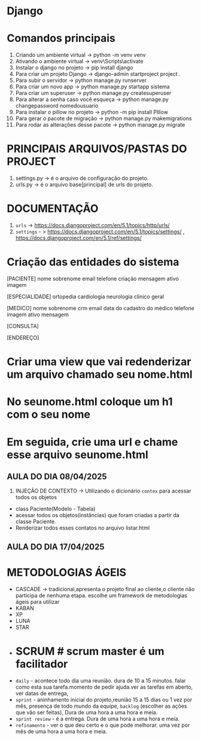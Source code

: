 # Django

# Comandos principais

1. Criando um ambiente virtual -> python -m venv venv
2. Ativando o ambiente virtual -> venv\Scripts\activate
3. Instalar o django no projeto -> pip install django
4. Para criar um projeto Django -> django-admin startproject project .
5. Para subir o servidor -> python manage.py runserver
6. Para criar um novo app -> python manage.py startapp sistema
7. Para criar um superuser -> python manage.py createsuperuser
8. Para alterar a senha caso você esqueça -> python manage.py changepassword nomedousuario
9. Para instalar o pillow no projeto -> python -m pip install PIllow
10. Para gerar o pacote de migração -> python manage.py makemigrations
11. Para rodar as alterações desse pacote -> python manage.py migrate

# PRINCIPAIS ARQUIVOS/PASTAS DO PROJECT

1. settings.py -> é o arquivo de configuração do projeto.
2. urls.py -> é o arquivo base[principal] de urls do projeto.


# DOCUMENTAÇÃO 

1. `urls` -> https://docs.djangoproject.com/en/5.1/topics/http/urls/
2. `settings` - > https://docs.djangoproject.com/en/5.1/topics/settings/ , https://docs.djangoproject.com/en/5.1/ref/settings/


# Criação das entidades do sistema

[PACIENTE]
nome
sobrenome
email
telefone
criação
mensagem
ativo
imagem

[ESPECIALIDADE]
ortopedia
cardiologia
neurologia
clinico geral

[MEDICO]
nome
sobrenome
crm
email
data do cadastro do médico
telefone
imagem
ativo
mensagem

[CONSULTA]

[ENDEREÇO]

# Criar uma view que vai redenderizar um arquivo chamado seu nome.html
# No seunome.html coloque um h1 com o seu nome
# Em seguida, crie uma url e chame esse arquivo seunome.html

## AULA DO DIA 08/04/2025

1. INJEÇÃO DE CONTEXTO -> Utilizando o dicionário `contex` para acessar todos os objetos
- class Paciente(Modelo - Tabela)
- acessar todos os objetos(instâncias) que foram criadas a partir da classe Paciente.
- Renderizar todos esses contatos no arquivo listar.html

## AULA DO DIA 17/04/2025

# METODOLOGIAS ÁGEIS

- CASCADE -> tradicional,apresenta o projeto final ao cliente,o cliente não participa de nenhuma etapa.
escolhe um framework de metodologias ágeis para utilizar
- KABAN
- XP
- LUNA
- STAR
- # SCRUM # scrum master é um facilitador
- `daily` - acontece todo dia uma reunião. dura de 10 a 15 minutos. falar como esta sua tarefa.momento de pedir ajuda.ver as tarefas em aberto, ver datas de entrega,
- `sprint` - aninhamento inicial do projeto,reunião 15 a 15 dias ou 1 vez por mês, presença de todo mundo da equipe, `backlog` (escolher as ações que vão ser feitas), Dura de uma hora
a uma hora e meia.
- `sprint review` - é a entrega. Dura de uma hora a uma hora e meia.
- `refinamento` - ver o que deu certo e o que pode melhorar. uma vez por mês de uma hora a uma hora e meia.
